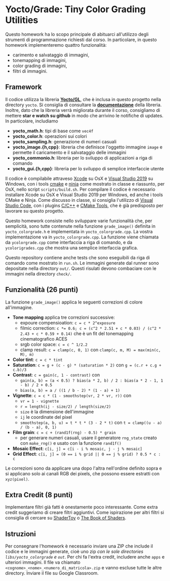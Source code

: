 # Yocto/Grade: Tiny Color Grading Utilities

Questo homework ha lo scopo principale di abituarci all'utilizzo degli strumenti
di programmazione richiesti dal corso. In particolare, in questo homework
implementeremo quattro funzionalità:

- carimento e salvataggio di immagini,
- tonemapping di immagini,
- color grading di immagini,
- filtri di immagini.

## Framework

Il codice utilizza la libreria [**Yocto/GL**](https://github.com/xelatihy/yocto-gl),
che è inclusa in questo progetto nella directory `yocto`.
Si consiglia di consultare la [**documentazione**](https://xelatihy.github.io/yocto-gl/)
della libreria. Inoltre, dato che la libreria verrà migliorata
durante il corso, consigliamo di mettere **star e watch su github** in modo che
arrivino le notifiche di updates. In particolare, includiamo

- **yocto_math.h**: tipi di base come `vec4f`
- **yocto_color.h**: operazioni sui colori
- **yocto_sampling.h**: generazione di numeri casuali
- **yocto_image.{h,cpp}**: libreria che definisce l'oggetto immagine `image`
  e permette il caricamento e il salvataggio delle immagini
- **yocto_commonio.h**: libreria per lo sviluppo di applicazioni a riga di comando
- **yocto_gui.{h,cpp}**: libreria per lo sviluppo di semplice interfaccie
  utente

Il codice è compilabile attraveso [Xcode](https://apps.apple.com/it/app/xcode/id497799835?mt=12)
su OsX e [Visual Studio 2019](https://visualstudio.microsoft.com/it/vs/) su Windows,
con i tools [cmake](www.cmake.org) e [ninja](https://ninja-build.org)
come mostrato in classe e riassunto, per OsX, nello script `scripts/build.sh`.
Per compilare il codice è necessario installare Xcode su OsX e
Visual Studio 2019 per Windows, ed anche i tools CMake e Ninja.
Come discusso in classe, si consiglia l'utilizzo di
[Visual Studio Code](https://code.visualstudio.com), con i plugins
[C/C++](https://marketplace.visualstudio.com/items?itemName=ms-vscode.cpptools) e
[CMake Tools](https://marketplace.visualstudio.com/items?itemName=ms-vscode.cmake-tools),
che è già predisposto per lavorare su questo progetto.

Questo homework consiste nello sviluppare varie funzionalità che, per semplicità,
sono tutte contenute nella funzione `grade_image()` definita in `yocto_colorgrade.h`
e implementata in `yocto_colorgrade.cpp`. La vostra implementazione va in
`yocto_colorgrade.cpp`. La funzione viene chiamata da `ycolorgrade.cpp` come
interfaccia a riga di comando, e da `ycolorigrades.cpp` che mostra una semplice
interfaccia grafica.

Questo repository contiene anche tests che sono eseguibili da riga di comando
come mostrato in `run.sh`. Le immagini generate dal runner sono depositate
nella directory `out/`. Questi risulati devono combaciare con le immagini nella
directory `check/`.

## Funzionalità (26 punti)

La funzione `grade_image()` applica le seguenti correzioni di colore all'immagine.

- **Tone mapping** applica tre correzioni successive:
  - expoure compensioation: `c = c * 2^exposure`
  - filmic correction: `c *= 0.6; c = (c^2 * 2.51 + c * 0.03) / (c^2 * 2.43 + c * 0.59 + 0.14)`
    che è un fit del tonemapping cinematografico ACES
  - srgb color space: `c = c ^ 1/2.2`
  - clamp result: `c = clamp(c, 0, 1)` con `clamp(c, m, M) = max(min(c, M), m)`
- **Color tint**: `c = c * tint`
- **Saturation**: `c = g + (c - g) * (saturation * 2)` con
  `g = (c.r + c.g + c.b)/3`
- **Contrast**: `c = gain(c, 1 - contrast)` con
  - `gain(a, b) = (a < 0.5) ? bias(a * 2, b) / 2 : bias(a * 2 - 1, 1 - b) / 2 + 0.5`
  - `bias(a, b) = a / ((1 / b - 2) * (1 - a) + 1)`
- **Vignette**: `c = c * (1 - smoothstep(vr, 2 * vr, r))` con
  - `vr = 1 - vignette`
  - `r = length(ij - size/2) / length(size/2)`
  - `size` è la dimensione dell'immagine
  - `ij` le coordinate del pixel
  - `smoothstep(a, b, u) = t * t * (3 - 2 * t)` con
    `t = clamp((u - a) / (b - a), 0, 1)`
- **Film grain**: `c = c + (rand1f(rng) - 0.5) * grain`
  - per generare numeri casuali, usare il generatore `rng_state` creato con
    `make_rng()` e usato con la funzione `rand1f()`
- **Mosaic Effect**: `c[i, j] = c[i - i % mosaic, j - j % mosaic]`
- **Grid Effect**: `c[i, j] = (0 == i % grid || 0 == j % grid) ? 0.5 * c : c`

Le correzioni sono da applicare una dopo l'altra nell'ordine definito sopra
e si applicano solo ai canali RGB dei pixels, che possono essere estratti con
`xyz(pixel)`.

## Extra Credit (8 punti)

Implementare filtri già fatti è onestamente poco interessante. Come extra credit
suggeriamo di creare filtri aggiuntivi. Come ispirazione per altri filtri si
consiglia di cercare su [ShaderToy](https://www.shadertoy.com) o
[The Book of Shaders](https://thebookofshaders.com).

## Istruzioni

Per consegnare l'homework è necessario inviare una ZIP che include il codice e
le immagini generate, cioè uno zip _con le sole directories `libs/yocto_colorgrade` e `out`_.
Per chi fa l'extra credit, includere anche `apps` e ulteriori immagini.
Il file va chiamato `<cognome>_<nome>_<numero_di_matricola>.zip`
e vanno escluse tutte le altre directory. Inviare il file su Google Classroom.
